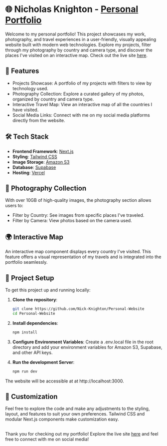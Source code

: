 # 🌐 Nicholas Knighton - [Personal Portfolio](https://www.nickmknighton.com/)  
Welcome to my personal portfolio! This project showcases my work, photography, and travel experiences in a user-friendly, visually appealing website built with modern web technologies. Explore my projects, filter through my photography by country and camera type, and discover the places I've visited on an interactive map.  Check out the live site [here](https://www.nickmknighton.com/).

## 🚀 Features  
- Projects Showcase: A portfolio of my projects with filters to view by technology used.  
- Photography Collection: Explore a curated gallery of my photos, organized by country and camera type.  
- Interactive Travel Map: View an interactive map of all the countries I have visited.  
- Social Media Links: Connect with me on my social media platforms directly from the website.  

## 🛠️ Tech Stack
- **Frontend Framework**: [Next.js](https://nextjs.org/)
- **Styling**: [Tailwind CSS](https://tailwindcss.com/)
- **Image Storage**: [Amazon S3](https://aws.amazon.com/s3/)
- **Database**: [Supabase](https://supabase.io/)
- **Hosting**: [Vercel](https://vercel.com/)

 
## 📸 Photography Collection  
With over 10GB of high-quality images, the photography section allows users to:

- Filter by Country: See images from specific places I've traveled.  
- Filter by Camera: View photos based on the camera used.  

## 🌍 Interactive Map  
An interactive map component displays every country I've visited. This feature offers a visual representation of my travels and is integrated into the portfolio seamlessly.

## 📂 Project Setup

To get this project up and running locally:

1. **Clone the repository**:
   ```bash
   git clone https://github.com/Nick-Knighton/Personal-Website
   cd Personal-Website
2. **Install dependencies**:
   ```bash
   npm install  
3. **Configure Environment Variables**:
    Create a .env.local file in the root directory and add your 
    environment variables for Amazon S3, Supabase, and other API keys.  

4. **Run the development Server**:  
   ```bash
   npm run dev  
The website will be accessible at at http://localhost:3000.    

## 🎨 Customization  
Feel free to explore the code and make any adjustments to the styling, layout, and features to suit your own preferences. Tailwind CSS and modular Next.js components make customization easy.

##
Thank you for checking out my portfolio! Explore the live site [here](https://www.nickmknighton.com/) and feel free to connect with me on social media! 
